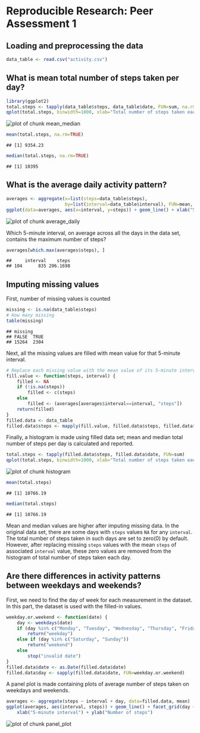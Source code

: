 # Reproducible Research: Peer Assessment 1

## Loading and preprocessing the data


```r
data_table <- read.csv("activity.csv")
```

## What is mean total number of steps taken per day?

```r
library(ggplot2)
total.steps <- tapply(data_table$steps, data_table$date, FUN=sum, na.rm=TRUE)
qplot(total.steps, binwidth=1000, xlab="Total number of steps taken each day")
```

![plot of chunk mean_median](figure/mean_median-1.png) 

```r
mean(total.steps, na.rm=TRUE)
```

```
## [1] 9354.23
```

```r
median(total.steps, na.rm=TRUE)
```

```
## [1] 10395
```

## What is the average daily activity pattern?

```r
averages <- aggregate(x=list(steps=data_table$steps),
                      by=list(interval=data_table$interval), FUN=mean, na.rm=TRUE)
ggplot(data=averages, aes(x=interval, y=steps)) + geom_line() + xlab("5-minute interval") + ylab("Average number of steps taken")
```

![plot of chunk average_daily](figure/average_daily-1.png) 

Which 5-minute interval, on average across all the days in the data set, contains the maximum number of steps?


```r
averages[which.max(averages$steps), ]
```

```
##     interval    steps
## 104      835 206.1698
```

## Imputing missing values

First, number of missing values is counted


```r
missing <- is.na(data_table$steps)
# How many missing
table(missing)
```

```
## missing
## FALSE  TRUE 
## 15264  2304
```

Next, all the missing values are filled with mean value for that 5-minute interval.


```r
# Replace each missing value with the mean value of its 5-minute interval
fill.value <- function(steps, interval) {
    filled <- NA
    if (!is.na(steps))
        filled <- c(steps)
    else
        filled <- (averages[averages$interval==interval, "steps"])
    return(filled)
}
filled.data <- data_table
filled.data$steps <- mapply(fill.value, filled.data$steps, filled.data$interval)
```

Finally, a histogram is made using filled data set; mean and median total number of steps per day is calculated and reported.


```r
total.steps <- tapply(filled.data$steps, filled.data$date, FUN=sum)
qplot(total.steps, binwidth=1000, xlab="Total number of steps taken each day")
```

![plot of chunk histogram](figure/histogram-1.png) 

```r
mean(total.steps)
```

```
## [1] 10766.19
```

```r
median(total.steps)
```

```
## [1] 10766.19
```

Mean and median values are higher after imputing missing data. In the original data set, there are some days with `steps` values `NA` for any `interval`. The total number of steps taken in such days are set to zero(0) by default. However, after replacing missing `steps` values with the mean `steps` of associated `interval` value, these zero values are removed from the histogram of total number of steps taken each day.

## Are there differences in activity patterns between weekdays and weekends?

First, we need to find the day of week for each measurement in the dataset. In
this part, the dataset is used with the filled-in values.


```r
weekday.or.weekend <- function(date) {
    day <- weekdays(date)
    if (day %in% c("Monday", "Tuesday", "Wednesday", "Thursday", "Friday"))
        return("weekday")
    else if (day %in% c("Saturday", "Sunday"))
        return("weekend")
    else
        stop("invalid date")
}
filled.data$date <- as.Date(filled.data$date)
filled.data$day <- sapply(filled.data$date, FUN=weekday.or.weekend)
```

A panel plot is made containing plots of average number of steps taken on weekdays and weekends.


```r
averages <- aggregate(steps ~ interval + day, data=filled.data, mean)
ggplot(averages, aes(interval, steps)) + geom_line() + facet_grid(day ~ .) +
    xlab("5-minute interval") + ylab("Number of steps")
```

![plot of chunk panel_plot](figure/panel_plot-1.png) 

